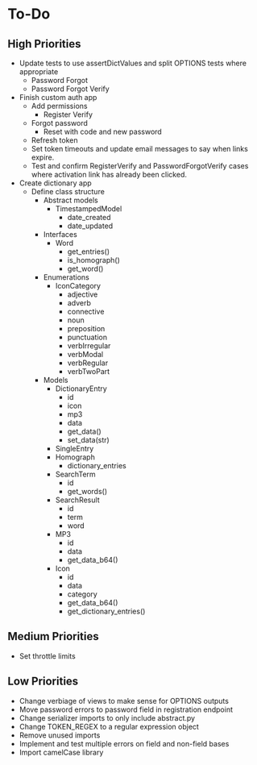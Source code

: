 # To-Do

## High Priorities

- Update tests to use assertDictValues and split OPTIONS tests where appropriate
  - Password Forgot
  - Password Forgot Verify
- Finish custom auth app
  - Add permissions
    - Register Verify
  - Forgot password
    - Reset with code and new password
  - Refresh token
  - Set token timeouts and update email messages to say when links expire.
  - Test and confirm RegisterVerify and PasswordForgotVerify cases where
    activation link has already been clicked.
- Create dictionary app
  - Define class structure
    - Abstract models
      - TimestampedModel
        - date_created
        - date_updated
    - Interfaces
      - Word
        - get_entries()
        - is_homograph()
        - get_word()
    - Enumerations
      - IconCategory
        - adjective
        - adverb
        - connective
        - noun
        - preposition
        - punctuation
        - verbIrregular
        - verbModal
        - verbRegular
        - verbTwoPart
    - Models
      - DictionaryEntry
        - id
        - icon
        - mp3
        - data
        - get_data()
        - set_data(str)
      - SingleEntry
      - Homograph
        - dictionary_entries
      - SearchTerm
        - id
        - get_words()
      - SearchResult
        - id
        - term
        - word
      - MP3
        - id
        - data
        - get_data_b64()
      - Icon
        - id
        - data
        - category
        - get_data_b64()
        - get_dictionary_entries()

## Medium Priorities

- Set throttle limits

## Low Priorities

- Change verbiage of views to make sense for OPTIONS outputs
- Move password errors to password field in registration endpoint
- Change serializer imports to only include abstract.py
- Change TOKEN_REGEX to a regular expression object
- Remove unused imports
- Implement and test multiple errors on field and non-field bases
- Import camelCase library
